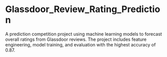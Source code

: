 # Glassdoor_Review_Rating_Prediction
A prediction competition project using machine learning models to forecast overall ratings from Glassdoor reviews. The project includes feature engineering, model training, and evaluation with the highest accuracy of 0.87.

